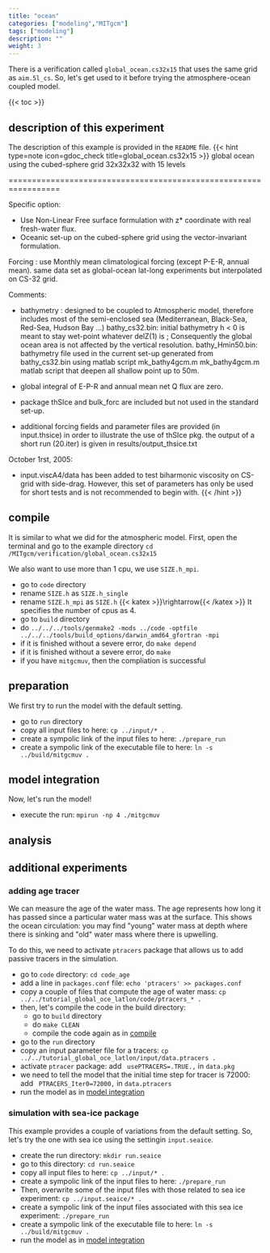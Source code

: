 ```yaml
---
title: "ocean"
categories: ["modeling","MITgcm"]
tags: ["modeling"]
description: ""
weight: 3
---
```


There is a verification called `global_ocean.cs32x15` that uses the same grid as `aim.5l_cs`.
So, let's get used to it before trying the atmosphere-ocean coupled model.

{{< toc >}}

## description of this experiment
The description of this example is provided in the `README` file.
{{< hint type=note icon=gdoc_check title=global_ocean.cs32x15 >}}
global ocean using the cubed-sphere grid 32x32x32 with 15 levels

=================================================================

Specific option:
* Use Non-Linear Free surface formulation with z* coordinate
   with real fresh-water flux.
* Oceanic set-up on the cubed-sphere grid using the vector-invariant
   formulation.

Forcing :
 use Monthly mean climatological forcing (except P-E-R, annual mean).
 same data set as global-ocean lat-long experiments but interpolated
  on CS-32 grid.

Comments:
* bathymetry :
 designed to be coupled to Atmospheric model, therefore includes
 most of the semi-enclosed sea (Mediterranean, Black-Sea, Red-Sea,
   Hudson Bay ...)
 bathy_cs32.bin: initial bathymetry
   h < 0 is meant to stay wet-point whatever delZ(1) is ; Consequently
   the global ocean area is not affected by the vertical resolution.
 bathy_Hmin50.bin: bathymetry file used in the current set-up
    generated from bathy_cs32.bin using matlab script mk_bathy4gcm.m
 mk_bathy4gcm.m matlab script that deepen all shallow point up to 50m.
* global integral of E-P-R and annual mean net Q flux are zero.
* package thSIce and bulk_forc are included but not used in the standard
  set-up.

* additional forcing fields and parameter files are provided (in input.thsice)
  in order to illustrate the use of thSIce pkg.
  the output of a short run (20.iter) is given in results/output_thsice.txt

October 1rst, 2005:
* input.viscA4/data has been added to test biharmonic viscosity on CS-grid
  with side-drag. However, this set of parameters has only be used for
  short tests and is not recommended to begin with.
{{< /hint >}}


## compile
It is similar to what we did for the atmospheric model. 
First, open the terminal and go to the example directory
`cd /MITgcm/verification/global_ocean.cs32x15`

We also want to use more than 1 cpu, we use `SIZE.h_mpi`.
- go to `code` directory
- rename `SIZE.h` as `SIZE.h_single`
- rename `SIZE.h_mpi` as `SIZE.h` {{< katex >}}\rightarrow{{< /katex >}} It specifies the number of cpus as 4.
- go to `build` directory
- do `../../../tools/genmake2 -mods ../code -optfile ../../../tools/build_options/darwin_amd64_gfortran -mpi`
- if it is finished without a severe error, do `make depend`
- if it is finished without a severe error, do `make`
- if you have `mitgcmuv`, then the compliation is successful

## preparation
We first try to run the model with the default setting.
- go to `run` directory
- copy all input files to here: `cp ../input/* .`
- create a sympolic link of the input files to here: `./prepare_run`
- create a sympolic link of the executable file to here: `ln -s ../build/mitgcmuv .`
<!-- - overwrite the [`data`](/mitgcmfiles/atmos/data) file to here -->

## model integration
Now, let's run the model!
- execute the run: `mpirun -np 4 ./mitgcmuv`

## analysis

## additional experiments
### adding age tracer
We can measure the age of the water mass. The age represents how long it has passed since a particular water mass was at the surface. This shows the ocean circulation: you may find "young" water mass at depth where there is sinking and "old" water mass where there is upwelling.

To do this, we need to activate `ptracers` package that allows us to add passive tracers in the simulation.
- go to `code` directory: `cd code_age`
- add a line in `packages.conf` file: `echo 'ptracers' >> packages.conf`
- copy a couple of files that compute the age of water mass: `cp ../../tutorial_global_oce_latlon/code/ptracers_* .`
- then, let's compile the code in the build directory: 
    - go to `build` directory
    - do `make CLEAN`
    - compile the code again as in [compile](/research/MITgcm/ocean/#compile)
- go to the `run` directory
- copy an input parameter file for a tracers: `cp ../../tutorial_global_oce_latlon/input/data.ptracers .`
- activate `ptracer` package: add ` usePTRACERS=.TRUE.,` in `data.pkg`
- we need to tell the model that the initial time step for tracer is 72000: add ` PTRACERS_Iter0=72000,` in `data.ptracers`
- run the model as in [model integration](/research/MITgcm/ocean/#model-integration)


### simulation with sea-ice package
This example provides a couple of variations from the default setting. 
So, let's try the one with sea ice using the settingin `input.seaice`.
- create the run directory: `mkdir run.seaice`
- go to this directory: `cd run.seaice`
- copy all input files to here: `cp ../input/* .`
- create a sympolic link of the input files to here: `./prepare_run`
- Then, overwrite some of the input files with those related to sea ice experiment: `cp ../input.seaice/* .`
- create a sympolic link of the input files associated with this sea ice experiment: `./prepare_run`
- create a sympolic link of the executable file to here: `ln -s ../build/mitgcmuv .`
- run the model as in [model integration](/research/MITgcm/ocean/#model-integration)
